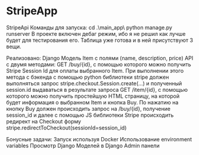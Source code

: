 # StripeApp
StripeApi
Команды для запуска: cd .\main_app\   python manage.py runserver
В проекте включен дебаг режим, ибо я не решил как лучше будет для тестирования его.
Таблица уже готова и в ней присутствуют 3 вещи. 

Реализовано: 
Django Модель Item с полями (name, description, price) 
API с двумя методами:
GET /buy/{id}, c помощью которого можно получить Stripe Session Id для оплаты выбранного Item. При выполнении этого метода c бэкенда с помощью python библиотеки stripe должен выполняться запрос stripe.checkout.Session.create(...) и полученный session.id выдаваться в результате запроса
GET /item/{id}, c помощью которого можно получить простейшую HTML страницу, на которой будет информация о выбранном Item и кнопка Buy. По нажатию на кнопку Buy должен происходить запрос на /buy/{id}, получение session_id и далее  с помощью JS библиотеки Stripe происходить редирект на Checkout форму stripe.redirectToCheckout(sessionId=session_id)

Бонусные задачи: 
Запуск используя Docker
Использование environment variables
Просмотр Django Моделей в Django Admin панели
